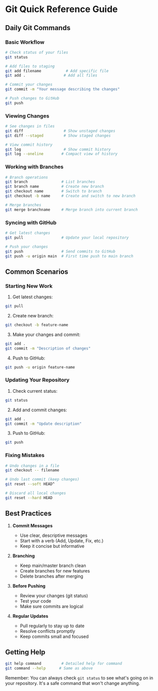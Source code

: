 # Git Quick Reference Guide

## Daily Git Commands

### Basic Workflow
```bash
# Check status of your files
git status

# Add files to staging
git add filename           # Add specific file
git add .                 # Add all files

# Commit your changes
git commit -m "Your message describing the changes"

# Push changes to GitHub
git push
```

### Viewing Changes
```bash
# See changes in files
git diff                  # Show unstaged changes
git diff --staged         # Show staged changes

# View commit history
git log                   # Show commit history
git log --oneline        # Compact view of history
```

### Working with Branches
```bash
# Branch operations
git branch               # List branches
git branch name          # Create new branch
git checkout name        # Switch to branch
git checkout -b name     # Create and switch to new branch

# Merge branches
git merge branchname     # Merge branch into current branch
```

### Syncing with GitHub
```bash
# Get latest changes
git pull                 # Update your local repository

# Push your changes
git push                 # Send commits to GitHub
git push -u origin main  # First time push to main branch
```

## Common Scenarios

### Starting New Work
1. Get latest changes:
```bash
git pull
```

2. Create new branch:
```bash
git checkout -b feature-name
```

3. Make your changes and commit:
```bash
git add .
git commit -m "Description of changes"
```

4. Push to GitHub:
```bash
git push -u origin feature-name
```

### Updating Your Repository
1. Check current status:
```bash
git status
```

2. Add and commit changes:
```bash
git add .
git commit -m "Update description"
```

3. Push to GitHub:
```bash
git push
```

### Fixing Mistakes
```bash
# Undo changes in a file
git checkout -- filename

# Undo last commit (keep changes)
git reset --soft HEAD^

# Discard all local changes
git reset --hard HEAD
```

## Best Practices

1. **Commit Messages**
   - Use clear, descriptive messages
   - Start with a verb (Add, Update, Fix, etc.)
   - Keep it concise but informative

2. **Branching**
   - Keep main/master branch clean
   - Create branches for new features
   - Delete branches after merging

3. **Before Pushing**
   - Review your changes (git status)
   - Test your code
   - Make sure commits are logical

4. **Regular Updates**
   - Pull regularly to stay up to date
   - Resolve conflicts promptly
   - Keep commits small and focused

## Getting Help
```bash
git help command         # Detailed help for command
git command --help      # Same as above
```

Remember: You can always check `git status` to see what's going on in your repository. It's a safe command that won't change anything.
